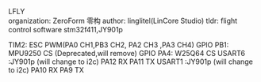 LFLY  
organization: ZeroForm 零构
author: linglitel(LinCore Studio)
tldr: flight control software
stm32f411,JY901p

TIM2: ESC PWM(PA0 CH1,PB3 CH2, PA2 CH3 ,PA3 CH4)
GPIO PB1: MPU9250 CS (Deprecated,will remove)
GPIO PA4: W25Q64 CS
USART6 :JY901p (will change to i2c) PA12 RX PA11 TX
USART1 :JY901p (will change to i2c) PA10 RX PA9 TX

